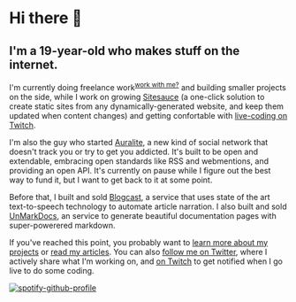 # Hi there 👋

## I'm a 19-year-old who makes stuff on the internet.

I'm currently doing freelance work<sup>[work with me?](mailto:soy@miguelpiedrafita.com)</sup> and building smaller projects on the side, while I work on growing [Sitesauce](https://sitesauce.app) (a one-click solution to create static sites from any dynamically-generated website, and keep them updated when content changes) and getting confortable with [live-coding on Twitch](https://twitch.tv/m1guelpf).

I'm also the guy who started [Auralite](https://auralite.io), a new kind of social network that doesn't track you or try to get you addicted. It's built to be open and extendable, embracing open standards like RSS and webmentions, and providing an open API. It's currently on pause while I figure out the best way to fund it, but I want to get back to it at some point.

Before that, I built and sold [Blogcast](https://blogcast.host), a service that uses state of the art text-to-speech technology to automate article narration. I also built and sold [UnMarkDocs](https://unmarkdocs.co), an service to generate beautiful documentation pages with super-powerered markdown.

If you've reached this point, you probably want to [learn more about my projects](https://miguelpiedrafita.com/projects) or [read my articles](https://miguelpiedrafita.com/articles). You can also [follow me on Twitter](https://twitter.com/m1guelpf), where I actively share what I'm working on, and [on Twitch](https://twitch.tv/m1guelpf) to get notified when I go live to do some coding.

[![spotify-github-profile](https://spotify-github-profile.vercel.app/api/view?uid=jxd9gp9sg4ha6owy232p63znr&cover_image=false)](https://spotify-github-profile.vercel.app/api/view?uid=jxd9gp9sg4ha6owy232p63znr&redirect=true)
